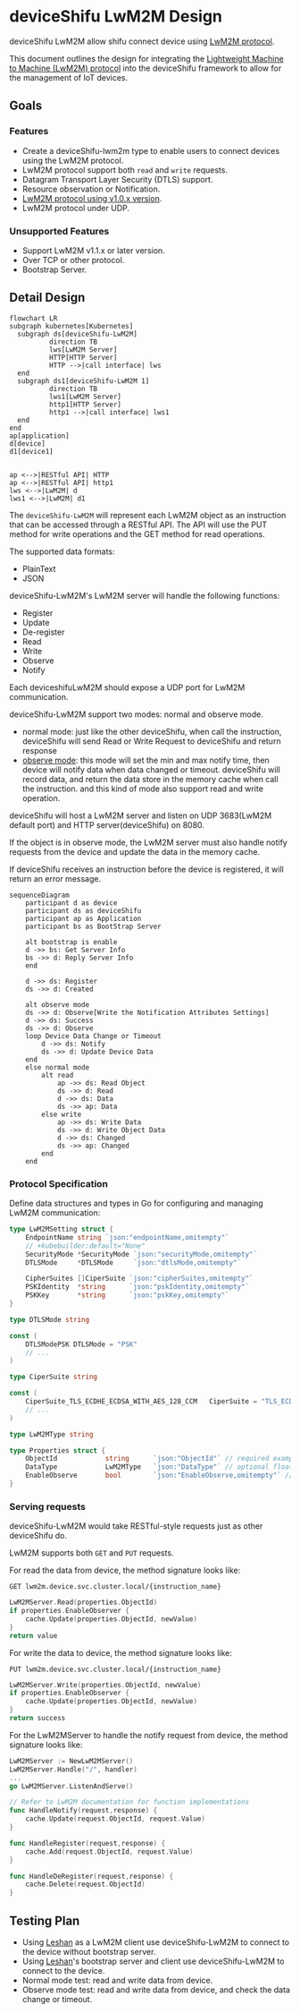 # deviceShifu LwM2M Design

deviceShifu LwM2M allow shifu connect device using [LwM2M protocol](https://omaspecworks.org/what-is-oma-specworks/iot/lightweight-m2m-lwm2m/).

This document outlines the design for integrating the [Lightweight Machine to Machine (LwM2M) protocol](https://omaspecworks.org/what-is-oma-specworks/iot/lightweight-m2m-lwm2m/) into the deviceShifu framework to allow for the management of IoT devices.

## Goals

### Features

- Create a deviceShifu-lwm2m type to enable users to connect devices using the LwM2M protocol.
- LwM2M protocol support both `read` and `write` requests.
- Datagram Transport Layer Security (DTLS) support.
- Resource observation or Notification.
- [LwM2M protocol using v1.0.x version](https://www.openmobilealliance.org/release/LightweightM2M/V1_0-20170208-A/OMA-TS-LightweightM2M-V1_0-20170208-A.pdf).
- LwM2M protocol under UDP.
  
### Unsupported Features

- Support LwM2M v1.1.x or later version.
- Over TCP or other protocol.
- Bootstrap Server.

## Detail Design

```mermaid
flowchart LR
subgraph kubernetes[Kubernetes]
  subgraph ds[deviceShifu-LwM2M]
          direction TB
          lws[LwM2M Server]
          HTTP[HTTP Server]
          HTTP -->|call interface| lws
  end
  subgraph ds1[deviceShifu-LwM2M 1]
          direction TB
          lws1[LwM2M Server]
          http1[HTTP Server]
          http1 -->|call interface| lws1
  end
end
ap[application]
d[device]
d1[device1]


ap <-->|RESTful API| HTTP
ap <-->|RESTful API| http1
lws <-->|LwM2M| d
lws1 <-->|LwM2M| d1
```

The `deviceShifu-LwM2M` will represent each LwM2M object as an instruction that can be accessed through a RESTful API. The API will use the PUT method for write operations and the GET method for read operations. 

The supported data formats:
- PlainText
- JSON

deviceShifu-LwM2M's LwM2M server will handle the following functions:
- Register
- Update
- De-register
- Read
- Write
- Observe
-  Notify

Each deviceshifuLwM2M should expose a UDP port for LwM2M communication.

deviceShifu-LwM2M support two modes: normal and observe mode.
- normal mode: just like the other deviceShifu, when call the instruction, deviceShifu will send Read or Write Request to deviceShifu and return response
- [observe mode](https://guidelines.openmobilealliance.org/object-support/#observe-and-notify-multiple-resources): this mode will set the min and max notify time, then device will notify data when data changed or timeout. deviceShifu will record data, and return the data store in the memory cache when call the instruction. and this kind of mode also support read and write operation.

deviceShifu will host a LwM2M server and listen on UDP 3683(LwM2M default port) and HTTP server(deviceShifu) on 8080.

If the object is in observe mode, the LwM2M server must also handle notify requests from the device and update the data in the memory cache.

If deviceShifu receives an instruction before the device is registered, it will return an error message.

```mermaid
sequenceDiagram
    participant d as device
    participant ds as deviceShifu
    participant ap as Application
    participant bs as BootStrap Server
    
    alt bootstrap is enable
    d ->> bs: Get Server Info
    bs ->> d: Reply Server Info
    end

    d ->> ds: Register
    ds ->> d: Created

    alt observe mode
    ds ->> d: Observe[Write the Notification Attributes Settings]
    d ->> ds: Success
    ds ->> d: Observe
    loop Device Data Change or Timeout
        d ->> ds: Notify
        ds ->> d: Update Device Data
    end
    else normal mode
        alt read
            ap ->> ds: Read Object
            ds ->> d: Read
            d ->> ds: Data
            ds ->> ap: Data
        else write
            ap ->> ds: Write Data
            ds ->> d: Write Object Data
            d ->> ds: Changed
            ds ->> ap: Changed
        end
    end
```

### Protocol Specification

Define data structures and types in Go for configuring and managing LwM2M communication:

```go
type LwM2MSetting struct {
	EndpointName string `json:"endpointName,omitempty"`
  	// +kubebuilder:default="None"
	SecurityMode *SecurityMode `json:"securityMode,omitempty"`
	DTLSMode     *DTLSMode     `json:"dtlsMode,omitempty"`

	CipherSuites []CiperSuite `json:"cipherSuites,omitempty"`
	PSKIdentity  *string      `json:"pskIdentity,omitempty"`
	PSKKey       *string      `json:"pskKey,omitempty"`
}

type DTLSMode string

const (
    DTLSModePSK DTLSMode = "PSK"
    // ...
)

type CiperSuite string

const (
	CiperSuite_TLS_ECDHE_ECDSA_WITH_AES_128_CCM   CiperSuite = "TLS_ECDHE_ECDSA_WITH_AES_128_CCM"
    // ...
)
```

```go
type LwM2MType string

type Properties struct {
    ObjectId            string      `json:"ObjectId"` // required example /3303/0
    DataType            LwM2MType   `json:"DataType"` // optional float, int, bool, string, default string
    EnableObserve       bool        `json:"EnableObserve,omitempty"` // optional enable observe mode default false
}
```

### Serving requests

deviceShifu-LwM2M would take RESTful-style requests just as other deviceShifu do.

LwM2M supports both `GET` and `PUT` requests.

For read the data from device, the method signature looks like:
```
GET lwm2m.device.svc.cluster.local/{instruction_name}
```
```go
LwM2MServer.Read(properties.ObjectId)
if properties.EnableObserver {
    cache.Update(properties.ObjectId, newValue)
}
return value
```

For write the data to device, the method signature looks like:
```
PUT lwm2m.device.svc.cluster.local/{instruction_name}
```
```go
LwM2MServer.Write(properties.ObjectId, newValue)
if properties.EnableObserver {
    cache.Update(properties.ObjectId, newValue)
}
return success
```

For the LwM2MServer to handle the notify request from device, the method signature looks like:

```go
LwM2MServer := NewLwM2MServer()
LwM2MServer.Handle("/", handler)
...
go LwM2MServer.ListenAndServe()

// Refer to LwM2M documentation for function implementations
func HandleNotify(request,response) {
    cache.Update(request.ObjectId, request.Value)
}

func HandleRegister(request,response) {
    cache.Add(request.ObjectId, request.Value)
}

func HandleDeRegister(request,response) {
    cache.Delete(request.ObjectId)
}
```

## Testing Plan

- Using [Leshan](https://github.com/eclipse-leshan/leshan) as a LwM2M client use deviceShifu-LwM2M to connect to the device without bootstrap server.
- Using [Leshan](https://github.com/eclipse-leshan/leshan)'s bootstrap server and client use deviceShifu-LwM2M to connect to the device.
- Normal mode test: read and write data from device.
- Observe mode test: read and write data from device, and check the data change or timeout.